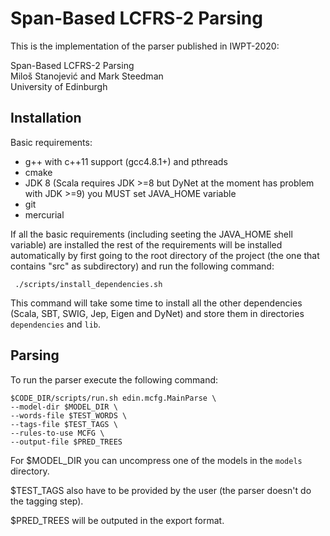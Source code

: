 Span-Based LCFRS-2 Parsing
=========

This is the implementation of the parser published in IWPT-2020:

Span-Based LCFRS-2 Parsing \
Miloš Stanojević and Mark Steedman \
University of Edinburgh 

Installation
---------------

Basic requirements:
- g++ with c++11 support (gcc4.8.1+) and pthreads
- cmake
- JDK 8 (Scala requires JDK >=8 but DyNet at the moment has problem with JDK >=9) you MUST set JAVA_HOME variable
- git
- mercurial

If all the basic requirements (including seeting the JAVA_HOME shell variable) are installed the rest
of the requirements will be installed automatically by first going to the root directory of the project
(the one that contains "src" as subdirectory) and run the following command:

     ./scripts/install_dependencies.sh

This command will take some time to install all the other dependencies (Scala, SBT, SWIG, Jep, Eigen and DyNet) and store them in directories `dependencies` and `lib`.

Parsing
---------

To run the parser execute the following command:

    $CODE_DIR/scripts/run.sh edin.mcfg.MainParse \
    --model-dir $MODEL_DIR \
    --words-file $TEST_WORDS \
    --tags-file $TEST_TAGS \
    --rules-to-use MCFG \
    --output-file $PRED_TREES

For $MODEL_DIR you can uncompress one of the models in the `models` directory.

$TEST_TAGS also have to be provided by the user (the parser doesn't do the tagging step).

$PRED_TREES will be outputed in the export format.


